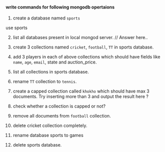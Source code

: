#### write commands for following mongodb opertaions

1. create a database named `sports`

use sports

2. list all databases present in local mongod server.
// Answer here..

3. create 3 collections named `cricket`, `football`, `TT` in sports database.

4. add 3 players in each of above collections which should have fields like `name`, `age`, `email`, state and auction_price.

5. list all collections in sports database.

6. rename `TT` collection to `tennis`.

7. create a capped collection called `khokho` which should have max 3 documents.
  Try inserting more than 3 and output the result here ?

8. check whether a collection is capped or not?

9. remove all documents from `football` collection.

10. delete cricket collection completely.

11. rename database sports to games

12. delete sports database. 

